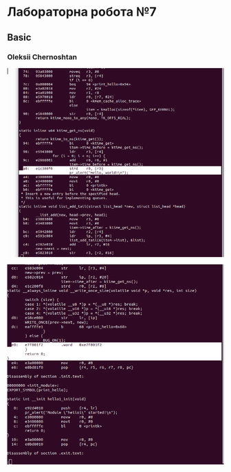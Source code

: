 # Лабораторна робота №7 #

## Basic ##
### Oleksii Chernoshtan  ###
![Image alt](https://github.com/Alexchernoshtan/Lab7_AK/blob/main/1.png)

![Image alt](https://github.com/Alexchernoshtan/Lab7_AK/blob/main/2.png)

